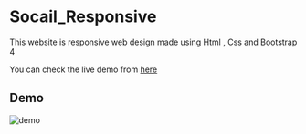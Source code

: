 # Socail_Responsive

This website is responsive web design made using Html , Css and Bootstrap 4

You can check the live demo from [here](https://socialiti.netlify.app/)

## Demo

![demo](https://github.com/mayararaby/Socail_Responsive/blob/main/2021-05-20-15-27-56-Trim.gif)

